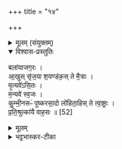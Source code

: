 +++
title = "१४"

+++


<details><summary>मूलम् (संयुक्तम्)</summary>

बला॑याजग॒र आ॒खुस्सृ॑ज॒या श॒यण्ड॑क॒स्ते मै॒त्रा मृ॒त्यवे॑ऽसि॒तो म॒न्यवे॑ स्व॒जᳵ कु॑म्भी॒नसᳶ॑ पुष्करसा॒दो लो॑हिता॒हिस्ते त्वा॒ष्ट्राᳶ प्र॑ति॒श्रुत्का॑यै वाह॒सः ॥ [52]  
</details>

<details open><summary>विश्वास-प्रस्तुतिः</summary>

बला॑याजग॒रः ।  
आ॒खुस् सृ॑ज॒या श॒यण्ड॑क॒स् ते मै॒त्राः ।  
मृ॒त्यवे॑ऽसि॒तः ।  
म॒न्यवे॑ स्व॒जः ।  
कु॒म्भी॒नसᳶ॑ पुष्करसा॒दो लो॑हिता॒हिस् ते त्वा॒ष्ट्राः ।  
प्र॒ति॒श्रुत्का॑यै वाह॒सः ॥ [52]  
</details>

<details><summary>मूलम्</summary>

बला॑याजग॒रः ।  
आ॒खुस् सृ॑ज॒या श॒यण्ड॑क॒स् ते मै॒त्राः ।  
मृ॒त्यवे॑ऽसि॒तः ।  
म॒न्यवे॑ स्व॒जः ।  
कु॒म्भी॒नसᳶ॑ पुष्करसा॒दो लो॑हिता॒हिस् ते त्वा॒ष्ट्राः ।  
प्र॒ति॒श्रुत्का॑यै वाह॒सः ॥ [52]  
</details>

<details><summary>भट्टभास्कर-टीका</summary>

1बलायाजगरः प्रसिद्धः । आख्वादयस्त्रयो मैत्राः । आखुः प्रसिद्धः । सृजया नीलमक्षिका, शुक्लसर्प इत्येके । नीलमहिष इत्यपरे । शयण्डकः कृकलासः । मृत्यवे असितः कृष्णसर्पः । मन्यवे स्वजः सर्पविशेषः । स्वयं जायते पलालादिषु । कुम्भीनसादयः त्रयस्त्वाष्ट्राः । कुम्भीनसः घोणः स्वापशीलः । पुप्करसादः पुष्करसर्प इत्यन्ये । भ्रमर इत्येके । लोहिताहिः श्वेतलोहितसर्पः । प्रतिश्रुत्कायै प्रतिश्रुत्यै वाहसः अल्पगात्रस्सर्पः ॥

इति पञ्चमे पञ्चमे चतुर्दशोनुवाकः ॥  
</details>
